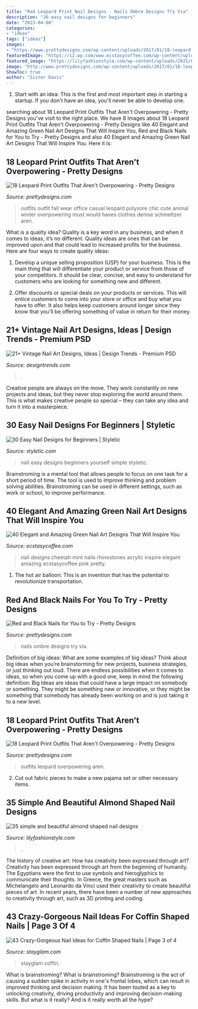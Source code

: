 ```yaml
---
title: "Red Leopard Print Nail Designs - Nails Ombre Designs Try Via"
description: "30 easy nail designs for beginners"
date: "2023-04-08"
categories:
- "ideas"
tags: ["ideas"]
images:
- "https://www.prettydesigns.com/wp-content/uploads/2017/01/18-leopard-print-outfits-that-arent-overpowering.jpg"
featuredImage: "https://i2.wp.com/www.ecstasycoffee.com/wp-content/uploads/2016/08/Cute-Cheetah-Print-with-Mint-Color-and-Rhinestones-Nail-Art.jpg?resize=600%2C578"
featured_image: "https://lilyfashionstyle.com/wp-content/uploads/2021/04/13-9-683x1024.jpg"
image: "http://www.prettydesigns.com/wp-content/uploads/2017/01/18-leopard-print-outfits-that-arent-overpowering-2.jpg"
ShowToc: true
author: "Sister Davis"
---
```



1. Start with an idea: This is the first and most important step in starting a startup. If you don't have an idea, you'll never be able to develop one. 

	

		
searching about 18 Leopard Print Outfits That Aren&#039;t Overpowering - Pretty Designs you've visit to the right place. We have 8 Images about 18 Leopard Print Outfits That Aren&#039;t Overpowering - Pretty Designs like 40 Elegant and Amazing Green Nail Art Designs That Will Inspire You, Red and Black Nails for You to Try - Pretty Designs and also 40 Elegant and Amazing Green Nail Art Designs That Will Inspire You. Here it is:
		
    
## 18 Leopard Print Outfits That Aren&#039;t Overpowering - Pretty Designs

<img loading=lazy src="https://www.prettydesigns.com/wp-content/uploads/2017/01/18-leopard-print-outfits-that-arent-overpowering.jpg" onerror="this.onerror=null;this.src='https://tse1.mm.bing.net/th?id=OIP.T2QtcIfI_9uLE8wPI5I6iQHaLT&amp;pid=15.1';" alt="18 Leopard Print Outfits That Aren&#039;t Overpowering - Pretty Designs">

_Source: prettydesigns.com_

>outfits outfit fall wear office casual leopard polyvore chic cute animal winter overpowering must would haves clothes denise schmeltzer aren. 

	

What is a quality idea?
Quality is a key word in any business, and when it comes to ideas, it’s no different. Quality ideas are ones that can be improved upon and that could lead to increased profits for the business. Here are four ways to create quality ideas:
1. Develop a unique selling proposition (USP) for your business. This is the main thing that will differentiate your product or service from those of your competitors. It should be clear, concise, and easy to understand for customers who are looking for something new and different.

2. Offer discounts or special deals on your products or services. This will entice customers to come into your store or office and buy what you have to offer. It also helps keep customers around longer since they know that you’ll be offering something of value in return for their money.


    
## 21+ Vintage Nail Art Designs, Ideas | Design Trends - Premium PSD

<img loading=lazy src="https://images.designtrends.com/wp-content/uploads/2016/06/07123853/Dark-Vintage-Nail-Art.jpg" onerror="this.onerror=null;this.src='https://tse1.mm.bing.net/th?id=OIP.EP_9DkHEQDn342SlEzpKSgHaHa&amp;pid=15.1';" alt="21+ Vintage Nail Art Designs, Ideas | Design Trends - Premium PSD">

_Source: designtrends.com_

>. 

	

Creative people are always on the move. They work constantly on new projects and ideas, but they never stop exploring the world around them. This is what makes creative people so special – they can take any idea and turn it into a masterpiece.

    
## 30 Easy Nail Designs For Beginners | Styletic

<img loading=lazy src="https://styletic.com/wp-content/uploads/2014/11/easy-nail-designs/20-easy-nail-designs-for-beginners.jpg" onerror="this.onerror=null;this.src='https://tse3.mm.bing.net/th?id=OIP.S1eFm6LnTBMCDlxH-f_7bQHaJ4&amp;pid=15.1';" alt="30 Easy Nail Designs for Beginners | Styletic">

_Source: styletic.com_

>nail easy designs beginners yourself simple styletic. 

	

Brainstroming is a mental tool that allows people to focus on one task for a short period of time. The tool is used to improve thinking and problem solving abilities. Brainstroming can be used in different settings, such as work or school, to improve performance.

    
## 40 Elegant And Amazing Green Nail Art Designs That Will Inspire You

<img loading=lazy src="https://i2.wp.com/www.ecstasycoffee.com/wp-content/uploads/2016/08/Cute-Cheetah-Print-with-Mint-Color-and-Rhinestones-Nail-Art.jpg?resize=600%2C578" onerror="this.onerror=null;this.src='https://tse2.mm.bing.net/th?id=OIP.VXmnQHeonoqzQfpe-6mmeAHaHI&amp;pid=15.1';" alt="40 Elegant and Amazing Green Nail Art Designs That Will Inspire You">

_Source: ecstasycoffee.com_

>nail designs cheetah mint nails rhinestones acrylic inspire elegant amazing ecstasycoffee pink pretty. 

	

1. The hot air balloon: This is an invention that has the potential to revolutionize transportation.

    
## Red And Black Nails For You To Try - Pretty Designs

<img loading=lazy src="https://www.prettydesigns.com/wp-content/uploads/2014/06/Ombre-Nails1.jpg" onerror="this.onerror=null;this.src='https://tse1.mm.bing.net/th?id=OIP.by13VVNKT3xtYi1H3PafrwHaHa&amp;pid=15.1';" alt="Red and Black Nails for You to Try - Pretty Designs">

_Source: prettydesigns.com_

>nails ombre designs try via. 

	

Definition of big ideas: What are some examples of big ideas?
Think about big ideas when you’re brainstorming for new projects, business strategies, or just thinking out loud. There are endless possibilities when it comes to ideas, so when you come up with a good one, keep in mind the following definition: 
Big Ideas are ideas that could have a large impact on somebody or something. They might be something new or innovative, or they might be something that somebody has already been working on and is just taking it to a new level.

    
## 18 Leopard Print Outfits That Aren&#039;t Overpowering - Pretty Designs

<img loading=lazy src="http://www.prettydesigns.com/wp-content/uploads/2017/01/18-leopard-print-outfits-that-arent-overpowering-2.jpg" onerror="this.onerror=null;this.src='https://tse4.mm.bing.net/th?id=OIP.9Rc_BYvaC4Eyxcsp1JTn8QCvEs&amp;pid=15.1';" alt="18 Leopard Print Outfits That Aren&#039;t Overpowering - Pretty Designs">

_Source: prettydesigns.com_

>outfits leopard overpowering aren. 

	

2. Cut out fabric pieces to make a new pajama set or other necessary items.

    
## 35 Simple And Beautiful Almond Shaped Nail Designs

<img loading=lazy src="https://lilyfashionstyle.com/wp-content/uploads/2021/04/13-9-683x1024.jpg" onerror="this.onerror=null;this.src='https://tse2.mm.bing.net/th?id=OIP.z-2fc6HFgyevhP-wNHXSpwHaLG&amp;pid=15.1';" alt="35 simple and beautiful almond shaped nail designs">

_Source: lilyfashionstyle.com_

>. 

	

The history of creative art: How has creativity been expressed through art?
Creativity has been expressed through art from the beginning of humanity. The Egyptians were the first to use symbols and hieroglyphics to communicate their thoughts. In Greece, the great masters such as Michelangelo and Leonardo da Vinci used their creativity to create beautiful pieces of art. In recent years, there have been a number of new approaches to creativity through art, such as 3D printing and coding.

    
## 43 Crazy-Gorgeous Nail Ideas For Coffin Shaped Nails | Page 3 Of 4

<img loading=lazy src="https://stayglam.com/wp-content/uploads/2019/07/Stylish-Snake-Print-Nails.jpg" onerror="this.onerror=null;this.src='https://tse1.mm.bing.net/th?id=OIP.QfO8ZVyQckYSdpFIr9g6UAHaHa&amp;pid=15.1';" alt="43 Crazy-Gorgeous Nail Ideas for Coffin Shaped Nails | Page 3 of 4">

_Source: stayglam.com_

>stayglam coffin. 

	

What is brainstroming?
What is brainstroming? Brainstroming is the act of causing a sudden spike in activity in one's frontal lobes, which can result in improved thinking and decision making. It has been touted as a key to unlocking creativity, driving productivity and improving decision-making skills. But what is it really? And is it really worth all the hype?

